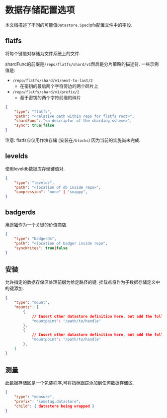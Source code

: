 
# 数据存储配置选项

本文档描述了不同的可能值`Datastore.Spec`ipfs配置文件中的字段. 

## flatfs

将每个键值对存储为文件系统上的文件. 

shardFunc的前缀是`/repo/flatfs/shard/v1`然后是分片策略的描述符. 一些示例值是: 

-   `/repo/flatfs/shard/v1/next-to-last/2`
    -   在密钥的最后两个字符旁边的两个碎片上
-   `/repo/flatfs/shard/v1/prefix/2`
    -   基于密钥的两个字符前缀的碎片

```json
{
	"type": "flatfs",
	"path": "<relative path within repo for flatfs root>",
	"shardFunc": "<a descriptor of the sharding scheme>",
	"sync": true|false
}
```

注意: flatfs应仅用作块存储 (安装在`/blocks`) 因为当前的实施尚未完成. 

## levelds

使用leveldb数据库存储键值对. 

```json
{
	"type": "levelds",
	"path": "<location of db inside repo>",
	"compression": "none" | "snappy",
}
```

## badgerds

用途[獾](https://github.com/dgraph-io/badger)作为一个关键的价值商店. 

```json
{
	"type": "badgerds",
	"path": "<location of badger inside repo",
	"syncWrites": true|false
}
```

## 安装

允许指定的数据存储区处理前缀为给定路径的键. 挂载点将作为子数据存储定义中的键添加. 

```json
{
	"type": "mount",
	"mounts": [
		{
			// Insert other datastore definition here, but add the following key:
			"mountpoint": "/path/to/handle"
		},
		{
			// Insert other datastore definition here, but add the following key:
			"mountpoint": "/path/to/handle"
		},
	]
}
```

## 测量

此数据存储区是一个包装程序,可将指标跟踪添加到任何数据存储区. 

```json
{
	"type": "measure",
	"prefix": "sometag.datastore",
	"child": { datastore being wrapped }
}
```
